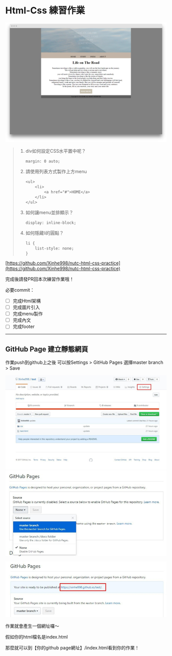 # Html-Css 練習作業

![](/assets/html-css-practice.png)

> 1. div如何設定CSS水平置中呢？
>    ```
>    margin: 0 auto;
>    ```
> 2. 請使用列表方式製作上方menu
>    ```
>    <ul>
>        <li>
>            <a href="#">HOME</a>
>        </li>
>    </ul>
>    ```
> 3. 如何讓menu並排顯示？
>    ```
>    display: inline-block;
>    ```
> 4. 如何隱藏li的圓點？
>    ```
>    li {
>        list-style: none;
>    }
>    ```

[https://github.com/Xinhe998/nutc-html-css-practice](https://github.com/Xinhe998/nutc-html-css-practice)

完成後請發PR回本次練習作業哦！

必要commit：

* [ ] 完成Html架構
* [ ] 完成圖片引入
* [ ] 完成menu製作
* [ ] 完成內文
* [ ] 完成footer

---

## GitHub Page 建立靜態網頁

作業push到github上之後 可以按Settings &gt; GitHub Pages 選擇master branch &gt; Save

![](/assets/github-settings.png)![](/assets/github-page-select.png)

![](/assets/github-page-url.png)

作業就會產生一個網址囉～

假如你的html檔名是index.html

那麼就可以到【你的github page網址】/index.html看到你的作業！

